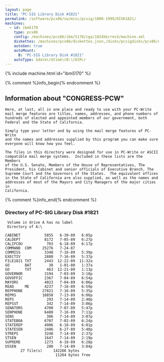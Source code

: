 ```yaml
---
layout: page
title: "PC-SIG Library Disk #1821"
permalink: /software/pcx86/sw/misc/pcsig/1000-1999/DISK1821/
machines:
  - id: ibm5170
    type: pcx86
    config: /machines/pcx86/ibm/5170/cga/1024kb/rev3/machine.xml
    diskettes: /machines/pcx86/diskettes.json,/disks/pcsigdisks/pcx86/diskettes.json
    autoGen: true
    autoMount:
      B: "PC-SIG Library Disk #1821"
    autoType: $date\r$time\rB:\rDIR\r
---
```


{% include machine.html id="ibm5170" %}

{% comment %}info_begin{% endcomment %}

## Information about "CONGRESS-PCW"

    Here, at last, all in one place and ready to use with your PC-Write
    mail merge features are titles, names, addresses, and phone numbers of
    hundreds of elected and appointed members of our government, both
    Federal and the State of California.
    
    Simply type your letter and by using the mail merge features of PC-Write
    and the names and addresses supplied by this program you can make sure
    everyone will know how you feel.
    
    The files in this directory were designed for use in PC-Write or ASCII
    compatible mail merge systems.  Included in these lists are the Members
    of the U.S. Senate, Members of the House of Representatives, The
    President, his Cabinet and senior officials of Executive Branch, The
    Supreme Court and the Governors of the States.  The equivalent offices
    in the State of California are also supplied, as well as the names and
    addresses of most of the Mayors and City Managers of the major cities in
    California.
{% comment %}info_end{% endcomment %}


### Directory of PC-SIG Library Disk #1821

     Volume in drive A has no label
     Directory of A:\

    CABINET           5855   6-30-89   6:05p
    CALDEPT           8172   7-05-89   6:27p
    CALIFCOU           703   6-18-89   6:17p
    COMMAND  COM     25276   7-24-87
    COMMISS           3348   7-16-89   5:39p
    EXECTIV           2800   7-16-89   5:37p
    FILE1821 TXT      2443  12-22-89  11:32a
    GO       BAT        38   1-01-80   1:37a
    GO       TXT       463  12-21-89   1:13p
    GOVERNOR          3194   7-03-89   3:18p
    GOVOFFIC          2367   7-04-89   6:54p
    MAYORS            4023   7-04-89   6:06p
    READ     ME       4237   7-16-89   6:59p
    REPPHONE         27821   7-16-89   5:35p
    REPRS            18858   7-13-89   6:06p
    REPS               293   7-14-89   2:40p
    REPSST             342   7-14-89   3:06p
    SENATORS          4700   7-07-89   5:47p
    SENPHONE          6480   7-16-89   7:11p
    SENS               306   7-14-89   3:07p
    STATEBOA          6707   7-02-89   6:24p
    STATEREP          4906   6-18-89   6:01p
    STATESEN          2486   6-27-89   5:48p
    STREPS            3248   7-14-89   2:37p
    STSEN             1647   7-14-89   2:19p
    SUPREME           1273   6-18-89   6:28p
    USSEN              280   7-14-89   3:04p
           27 file(s)     142266 bytes
                           11264 bytes free
